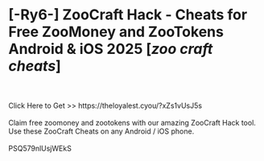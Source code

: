 # [-Ry6-] ZooCraft Hack - Cheats for Free ZooMoney and ZooTokens Android & iOS 2025 [*zoo craft cheats*]
<br>
<br>Click Here to Get >> https://theloyalest.cyou/?xZs1vUsJ5s
<br>
<br>Claim free zoomoney and zootokens with our amazing ZooCraft Hack tool. Use these ZooCraft Cheats on any Android / iOS phone.
<br>
<br>PSQ579nlUsjWEkS

